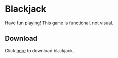 # Blackjack
Have fun playing!
This game is functional, not visual. 

## Download
Click <a href="https://github.com/Bash-04/Mini-Projects/raw/main/Games/Blackjack/WindowsFormsAppWedstrijd/bin/Release/Blackjack.exe">here</a> to download blackjack.
